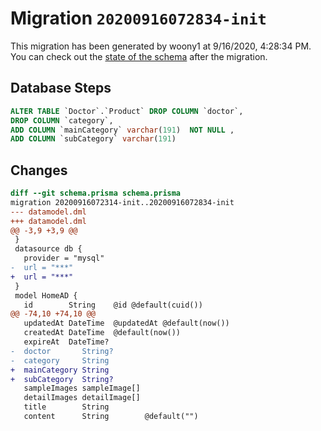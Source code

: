 # Migration `20200916072834-init`

This migration has been generated by woony1 at 9/16/2020, 4:28:34 PM.
You can check out the [state of the schema](./schema.prisma) after the migration.

## Database Steps

```sql
ALTER TABLE `Doctor`.`Product` DROP COLUMN `doctor`,
DROP COLUMN `category`,
ADD COLUMN `mainCategory` varchar(191)  NOT NULL ,
ADD COLUMN `subCategory` varchar(191)  
```

## Changes

```diff
diff --git schema.prisma schema.prisma
migration 20200916072314-init..20200916072834-init
--- datamodel.dml
+++ datamodel.dml
@@ -3,9 +3,9 @@
 }
 datasource db {
   provider = "mysql"
-  url = "***"
+  url = "***"
 }
 model HomeAD {
   id        String    @id @default(cuid())
@@ -74,10 +74,10 @@
   updatedAt DateTime  @updatedAt @default(now())
   createdAt DateTime  @default(now())
   expireAt  DateTime?
-  doctor       String?
-  category     String
+  mainCategory String
+  subCategory  String?
   sampleImages sampleImage[]
   detailImages detailImage[]
   title        String
   content      String        @default("")
```


